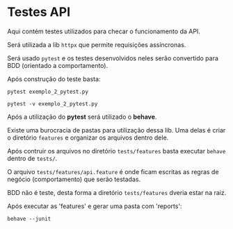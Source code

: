 # Testes API

Aqui contém testes utilizados para checar o funcionamento da API.

Será utilizada a lib `httpx` que permite requisições assíncronas.

Será usado `pytest` e os testes desenvolvidos neles serão convertido para BDD (orientado a comportamento).

Após construção do teste basta:

```pytest exemplo_2_pytest.py```

```pytest -v exemplo_2_pytest.py```

Após a utilização do **pytest** será utilizado o **behave**.

Existe uma burocracia de pastas para utilização dessa lib. Uma delas é criar o diretório `features` e organizar os arquivos dentro dele.

Após contruir os arquivos no diretório `tests/features` basta executar `behave` dentro de `tests/`.

O arquivo `tests/features/api.feature` é onde ficam escritas as regras de negócio (comportamento) que serão testadas.

BDD não é teste, desta forma a diretório `tests/features` dveria estar na raiz.

Após executar as 'features' e gerar uma pasta com 'reports':

```behave --junit```
